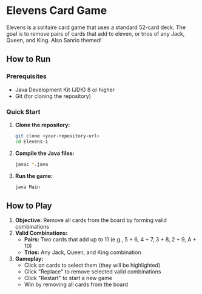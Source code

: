 # Elevens Card Game

Elevens is a solitaire card game that uses a standard 52-card deck. The goal is to remove pairs of cards that add to eleven, or trios of any Jack, Queen, and King. Also Sanrio themed!

## How to Run

### Prerequisites
- Java Development Kit (JDK) 8 or higher
- Git (for cloning the repository)

### Quick Start

1. **Clone the repository:**
   ```bash
   git clone <your-repository-url>
   cd Elevens-1
   ```

2. **Compile the Java files:**
   ```bash
   javac *.java
   ```

3. **Run the game:**
   ```bash
   java Main
   ```

## How to Play

1. **Objective:** Remove all cards from the board by forming valid combinations
2. **Valid Combinations:**
   - **Pairs:** Two cards that add up to 11 (e.g., 5 + 6, 4 + 7, 3 + 8, 2 + 9, A + 10)
   - **Trios:** Any Jack, Queen, and King combination
3. **Gameplay:**
   - Click on cards to select them (they will be highlighted)
   - Click "Replace" to remove selected valid combinations
   - Click "Restart" to start a new game
   - Win by removing all cards from the board
